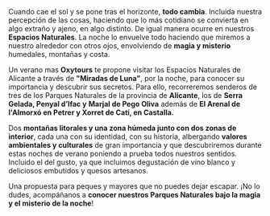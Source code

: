 Cuando cae el sol y se pone tras el horizonte, __todo cambia__. Incluida
nuestra percepción de las cosas, haciendo que lo más cotidiano se convierta en
algo extraño y ajeno, en algo distinto. De igual manera ocurre en nuestros
__Espacios Naturales__. La noche lo envuelve todo haciendo que miremos a nuestro
alrededor con otros ojos,  envolviendo de __magia y misterio__ humedales,
montañas y costa.

Un verano mas __Oxytours__ te propone visitar los Espacios Naturales de Alicante a través
de __"Miradas de Luna"__, por la noche, para conocer su importancia y descubrir
sus secretos. Para ello, recorreremos senderos de tres de los Parques Naturales
de la provincia de __Alicante__, los de __Serra Gelada, Penyal d’Ifac y__
__Marjal de Pego Oliva__ además de __El Arenal de l'Almorxó en Petrer y Xorret de Catí, en Castalla.__

Dos __montañas litorales y una zona húmeda junto con dos zonas de interior__, cada una con su identidad, con su
historia, albergando __valores ambientales y culturales__ de gran importancia y
que descubriremos durante estas noches de verano poniendo a prueba todos
nuestros sentidos. Incluido el del gusto, ya que incluimos degustación de vino
blanco y deliciosos embutidos y quesos artesanos.

Una propuesta para peques y mayores que no puedes dejar escapar. ¡No lo
dudes, acompáñanos a __conocer nuestros Parques Naturales bajo la magia y
el misterio de la noche__!
